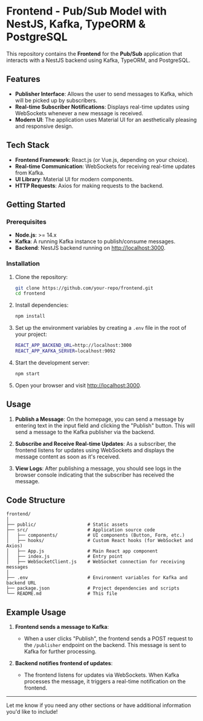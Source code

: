 # Frontend - Pub/Sub Model with NestJS, Kafka, TypeORM & PostgreSQL

This repository contains the **Frontend** for the **Pub/Sub** application that interacts with a NestJS backend using Kafka, TypeORM, and PostgreSQL.

## Features

- **Publisher Interface**: Allows the user to send messages to Kafka, which will be picked up by subscribers.
- **Real-time Subscriber Notifications**: Displays real-time updates using WebSockets whenever a new message is received.
- **Modern UI**: The application uses Material UI for an aesthetically pleasing and responsive design.

## Tech Stack

- **Frontend Framework**: React.js (or Vue.js, depending on your choice).
- **Real-time Communication**: WebSockets for receiving real-time updates from Kafka.
- **UI Library**: Material UI for modern components.
- **HTTP Requests**: Axios for making requests to the backend.

## Getting Started

### Prerequisites

- **Node.js**: >= 14.x
- **Kafka**: A running Kafka instance to publish/consume messages.
- **Backend**: NestJS backend running on [http://localhost:3000](http://localhost:3000).
  
### Installation

1. Clone the repository:

   ```bash
   git clone https://github.com/your-repo/frontend.git
   cd frontend
   ```

2. Install dependencies:

   ```bash
   npm install
   ```

3. Set up the environment variables by creating a `.env` file in the root of your project:

   ```bash
   REACT_APP_BACKEND_URL=http://localhost:3000
   REACT_APP_KAFKA_SERVER=localhost:9092
   ```

4. Start the development server:

   ```bash
   npm start
   ```

5. Open your browser and visit [http://localhost:3000](http://localhost:3000).

## Usage

1. **Publish a Message**: On the homepage, you can send a message by entering text in the input field and clicking the "Publish" button. This will send a message to the Kafka publisher via the backend.
   
2. **Subscribe and Receive Real-time Updates**: As a subscriber, the frontend listens for updates using WebSockets and displays the message content as soon as it's received.

3. **View Logs**: After publishing a message, you should see logs in the browser console indicating that the subscriber has received the message.

## Code Structure

```
frontend/
│
├── public/                   # Static assets
├── src/                      # Application source code
│   ├── components/           # UI components (Button, Form, etc.)
│   ├── hooks/                # Custom React hooks (for WebSocket and Axios)
│   ├── App.js                # Main React app component
│   ├── index.js              # Entry point
│   ├── WebSocketClient.js    # WebSocket connection for receiving messages
│
├── .env                      # Environment variables for Kafka and backend URL
├── package.json              # Project dependencies and scripts
└── README.md                 # This file
```

## Example Usage

1. **Frontend sends a message to Kafka**:

   - When a user clicks "Publish", the frontend sends a POST request to the `/publisher` endpoint on the backend. This message is sent to Kafka for further processing.

2. **Backend notifies frontend of updates**:

   - The frontend listens for updates via WebSockets. When Kafka processes the message, it triggers a real-time notification on the frontend.



---

Let me know if you need any other sections or have additional information you'd like to include!
